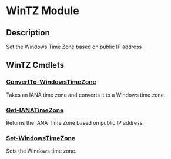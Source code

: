 ﻿---
Module Name: WinTZ
Module Guid: c3626110-388f-4222-9b78-43052cf2264f
Download Help Link: NA
Help Version: 0.1.1
Locale: en-US
---

# WinTZ Module
## Description
Set the Windows Time Zone based on public IP address

## WinTZ Cmdlets
### [ConvertTo-WindowsTimeZone](ConvertTo-WindowsTimeZone.md)
Takes an IANA time zone and converts it to a Windows time zone.

### [Get-IANATimeZone](Get-IANATimeZone.md)
Returns the IANA Time Zone based on public IP address.

### [Set-WindowsTimeZone](Set-WindowsTimeZone.md)
Sets the Windows time zone.


